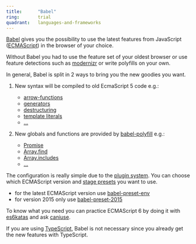 ```yaml
---
title:      "Babel"
ring:       trial
quadrant:   languages-and-frameworks
---
```


[Babel](https://babeljs.io/) gives you the possibility to use the latest features from JavaScript ([ECMAScript](https://en.wikipedia.org/wiki/ECMAScript)) in the browser of your choice.

Without Babel you had to use the feature set of your oldest browser or use feature detections such as [modernizr](https://modernizr.com/) or write polyfills on your own.

In general, Babel is split in 2 ways to bring you the new goodies you want.

1. New syntax will be compiled to old EcmaScript 5 code e.g.:

   * [arrow-functions](https://developer.mozilla.org/en-US/docs/Web/JavaScript/Reference/Functions/Arrow_functions)
   * [generators](https://developer.mozilla.org/en-US/docs/Web/JavaScript/Reference/Global_Objects/Generator)
   * [destructuring](https://developer.mozilla.org/en-US/docs/Web/JavaScript/Reference/Operators/Destructuring_assignment)
   * [template literals](https://developer.mozilla.org/en-US/docs/Web/JavaScript/Reference/Template_literals)
   * [...](https://babeljs.io/learn-es2015/)

2. New globals and functions are provided by [babel-polyfill](http://babeljs.io/docs/usage/polyfill/) e.g.:

   * [Promise](https://developer.mozilla.org/en-US/docs/Web/JavaScript/Reference/Global_Objects/Promise)
   * [Array.find](https://developer.mozilla.org/en-US/docs/Web/JavaScript/Reference/Global_Objects/Array/find)
   * [Array.includes](https://developer.mozilla.org/en-US/docs/Web/JavaScript/Reference/Global_Objects/Array/includes)
   * [...](https://github.com/zloirock/core-js#index)

The configuration is really simple due to the [plugin system](http://babeljs.io/docs/plugins/). You can choose which ECMAScript version and [stage presets](http://babeljs.io/docs/plugins/#presets) you want to use.

* for the latest ECMAScript version use [babel-preset-env](https://babeljs.io/docs/plugins/preset-env/)
* for version 2015 only use [babel-preset-2015](https://babeljs.io/docs/plugins/preset-es2015/)

To know what you need you can practice ECMAScript 6 by doing it with [es6katas](http://es6katas.org/) and ask [caniuse](http://caniuse.com/).

If you are using [TypeScript](/languages-and-frameworks/typescript/), Babel is not necessary since you already get the new features with TypeScript.